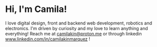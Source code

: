 # Hi, I'm Camila!

I love digital design, front and backend web development, robotics and electronics. I'm driven by curiosity and my love to learn anything and everything!
Reach me at camilakin@proton.me or through linkedin www.linkedin.com/in/camilakinmarquez !

<!---
camilakin-ms/camilakin-ms is a ✨ special ✨ repository because its `README.md` (this file) appears on your GitHub profile.
You can click the Preview link to take a look at your changes.
--->
